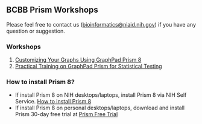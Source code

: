 ## BCBB Prism Workshops

Please feel free to contact us (bioinformatics@niaid.nih.gov) if you have any question or suggestion. 

### Workshops
1. [Customizing Your Graphs Using GraphPad Prism 8](https://github.com/niaid/Prism/tree/master/Workshops/Customizing%20Your%20Graphs%20Using%20GraphPad%20Prism%208)
2. [Practical Training on GraphPad Prism for Statistical Testing](https://github.com/niaid/Prism/tree/master/Workshops/Practical%20Training%20on%20GraphPad%20Prism%20for%20Statistical%20Testing)

### How to install Prism 8?
- If install Prism 8 on NIH desktops/laptops, install Prism 8 via NIH Self Service. [How to install Prism 8](https://github.com/niaid/Prism/blob/master/Lab-0/0.How%20to%20Install%20Prism%208.pdf)
- If install Prism 8 on personal desktops/laptops, download and install Prism 30-day free trial at [Prism Free Trial](https://www.graphpad.com/demos/)




